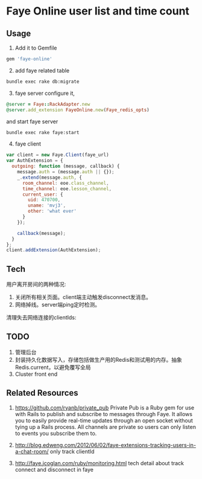 Faye Online user list and time count
===========================================

Usage
-------------------------------------------
1.  Add it to Gemfile
```ruby
gem 'faye-online'
```

2. add faye related table
```zsh
bundle exec rake db:migrate
```

3.  faye server
configure it,
```ruby
@server = Faye::RackAdapter.new
@server.add_extension FayeOnline.new(Faye_redis_opts)
```
and start faye server
```zsh
bundle exec rake faye:start
```

4.  faye client
```javascript
var client = new Faye.Client(faye_url)
var AuthExtension = {
  outgoing: function (message, callback) {
    message.auth = (message.auth || {});
    _.extend(message.auth, {
      room_channel: eoe.class_channel,
      time_channel: eoe.lesson_channel,
      current_user: {
        uid: 470700,
        uname: 'mvj3',
        other: 'what ever'
      }
    });

    callback(message);
  }
};
client.addExtension(AuthExtension);
```

Tech
-------------------------------------------
用户离开房间的两种情况:

1. 关闭所有相关页面。client端主动触发disconnect发消息。
2. 网络掉线。server端ping定时检测。


清理失去网络连接的clientIds:

TODO
-------------------------------------------
1. 管理后台
2. 封装持久化数据写入，存储包括做生产用的Redis和测试用的内存。抽象Redis.current，以避免覆写全局
3. Cluster front end


Related Resources
-------------------------------------------
1. https://github.com/ryanb/private_pub Private Pub is a Ruby gem for use with Rails to publish and subscribe to messages through Faye. It allows you to easily provide real-time updates through an open socket without tying up a Rails process. All channels are private so users can only listen to events you subscribe them to.

2. http://blog.edweng.com/2012/06/02/faye-extensions-tracking-users-in-a-chat-room/ only track clientId

3. http://faye.jcoglan.com/ruby/monitoring.html  tech detail about track connect and disconnect in faye
